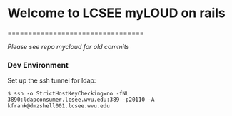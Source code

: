 # Welcome to LCSEE myLOUD on rails
=================================

*Please see repo mycloud for old commits*

### Dev Environment

Set up the ssh tunnel for ldap:
```
$ ssh -o StrictHostKeyChecking=no -fNL 3890:ldapconsumer.lcsee.wvu.edu:389 -p20110 -A kfrank@dmzshell001.lcsee.wvu.edu
```


